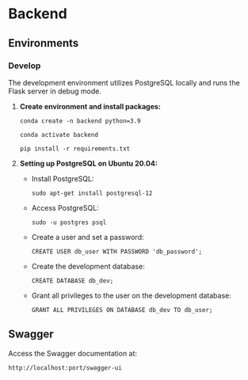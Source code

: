 # Backend

## Environments

### Develop

The development environment utilizes PostgreSQL locally and runs the Flask server in debug mode.

1. **Create environment and install packages:**

   ```shell
   conda create -n backend python=3.9
   ```

   ```shell
   conda activate backend
   ```

   ```shell
   pip install -r requirements.txt
   ```

2. **Setting up PostgreSQL on Ubuntu 20.04:**

   - Install PostgreSQL:

     ```shell
     sudo apt-get install postgresql-12
     ```

   - Access PostgreSQL:

     ```shell
     sudo -u postgres psql
     ```

   - Create a user and set a password:

     ```shell
     CREATE USER db_user WITH PASSWORD 'db_password';
     ```

   - Create the development database:

     ```shell
     CREATE DATABASE db_dev;
     ```

   - Grant all privileges to the user on the development database:
     ```shell
     GRANT ALL PRIVILEGES ON DATABASE db_dev TO db_user;
     ```

## Swagger

Access the Swagger documentation at:

```
http://localhost:port/swagger-ui
```
